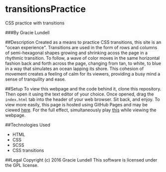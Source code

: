 # transitionsPractice
CSS practice with transitions

###By Gracie Lundell

##Description
Created as a means to practice CSS transitions, this site is an "ocean experience". Transitions are used in the form of rows and columns of semi-hexagonal shapes growing and shrinking acoss the page in a rhythmic transition. To follow, a wave of color moves in the same horizontal fashion back and forth across the page, changing from tan, to white, to blue in a way that simulates an ocean lapping its shore. This cohesion of movement creates a feeling of calm for its viewers, providing a busy mind a sense of tranquility and ease.

##Setup
To view this webpage and the code behind it, clone this repository. Then open it using the text editor of your choice. Once opened, drag the <code>index.html</code> tab into the header of your web browser. Sit back, and enjoy.
To view more easily, this page is hosted using GitHub Pages and may be ciewed [here](http://gracielundell.com/transitionsPractice/). For the full effect, simultaneously play [this](https://www.youtube.com/watch?v=f77SKdyn-1Y) while viewing the webpage.

##Technologies Used
- HTML
- CSS
- SCSS
- CSS transitions

##Legal
Copyright (c) 2016 Gracie Lundell This software is licensed under the GPL license.
